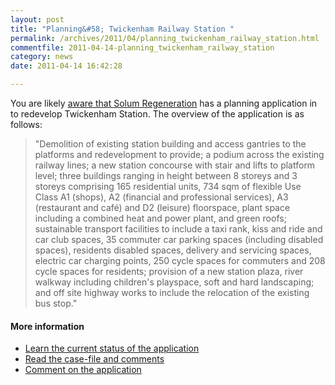 ```yaml
---
layout: post
title: "Planning&#58; Twickenham Railway Station "
permalink: /archives/2011/04/planning_twickenham_railway_station.html
commentfile: 2011-04-14-planning_twickenham_railway_station
category: news
date: 2011-04-14 16:42:28

---
```


You are likely [aware that Solum Regeneration](/archives/2010/07/new_twickenham_station_plans.html) has a planning application in to redevelop Twickenham Station. The overview of the application is as follows:

> "Demolition of existing station building and access gantries to the platforms and redevelopment to provide; a podium across the existing railway lines; a new station concourse with stair and lifts to platform level; three buildings ranging in height between 8 storeys and 3 storeys comprising 165 residential units, 734 sqm of flexible Use Class A1 (shops), A2 (financial and professional services), A3 (restaurant and café) and D2 (leisure) floorspace, plant space including a combined heat and power plant, and green roofs; sustainable transport facilities to include a taxi rank, kiss and ride and car club spaces, 35 commuter car parking spaces (including disabled spaces), residents disabled spaces, delivery and servicing spaces, electric car charging points, 250 cycle spaces for commuters and 208 cycle spaces for residents; provision of a new station plaza, river walkway including children's playspace, soft and hard landscaping; and off site highway works to include the relocation of the existing bus stop."

#### More information

-   [Learn the current status of the application](http://www2.richmond.gov.uk/PlanData2/Planning_CaseNo.aspx?strCASENO=10/3465/FUL)
-   [Read the case-file and comments](http://idoxwam.richmond.gov.uk/WAM/showCaseFile.do?&appNumber=10/3465/FUL)
-   [Comment on the application](http://idoxwam.richmond.gov.uk/WAM/createComment.do;jsessionid=73FE2A60F7093CA1FA1AD1050198F7CC?action=CreateApplicationComment&applicationType=PLANNING&appNumber=10/3465/FUL)
